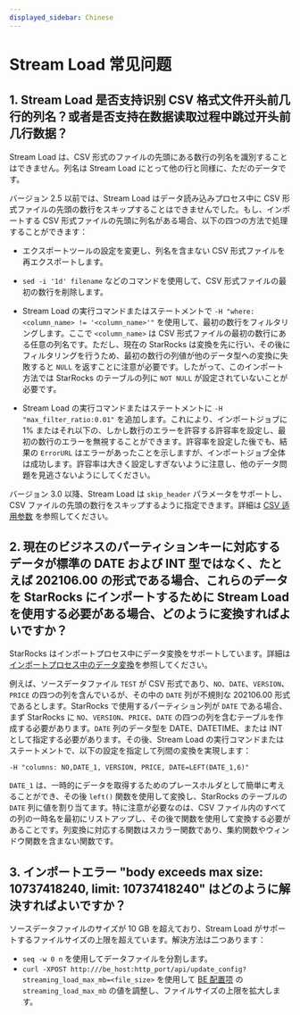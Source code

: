 ```yaml
---
displayed_sidebar: Chinese
---
```


# Stream Load 常见问题

## 1. Stream Load 是否支持识别 CSV 格式文件开头前几行的列名？或者是否支持在数据读取过程中跳过开头前几行数据？

Stream Load は、CSV 形式のファイルの先頭にある数行の列名を識別することはできません。列名は Stream Load にとって他の行と同様に、ただのデータです。

バージョン 2.5 以前では、Stream Load はデータ読み込みプロセス中に CSV 形式ファイルの先頭の数行をスキップすることはできませんでした。もし、インポートする CSV 形式ファイルの先頭に列名がある場合、以下の四つの方法で処理することができます：

- エクスポートツールの設定を変更し、列名を含まない CSV 形式ファイルを再エクスポートします。

- `sed -i '1d' filename` などのコマンドを使用して、CSV 形式ファイルの最初の数行を削除します。

- Stream Load の実行コマンドまたはステートメントで `-H "where: <column_name> != '<column_name>'"` を使用して、最初の数行をフィルタリングします。ここで `<column_name>` は CSV 形式ファイルの最初の数行にある任意の列名です。ただし、現在の StarRocks は変換を先に行い、その後にフィルタリングを行うため、最初の数行の列値が他のデータ型への変換に失敗すると `NULL` を返すことに注意が必要です。したがって、このインポート方法では StarRocks のテーブルの列に `NOT NULL` が設定されていないことが必要です。

- Stream Load の実行コマンドまたはステートメントに `-H "max_filter_ratio:0.01"` を追加します。これにより、インポートジョブに 1% またはそれ以下の、しかし数行のエラーを許容する許容率を設定し、最初の数行のエラーを無視することができます。許容率を設定した後でも、結果の `ErrorURL` はエラーがあったことを示しますが、インポートジョブ全体は成功します。許容率は大きく設定しすぎないように注意し、他のデータ問題を見逃さないようにしてください。

バージョン 3.0 以降、Stream Load は `skip_header` パラメータをサポートし、CSV ファイルの先頭の数行をスキップするように指定できます。詳細は [CSV 适用参数](../../sql-reference/sql-statements/data-manipulation/STREAM_LOAD.md#csv-适用参数) を参照してください。

## 2. 現在のビジネスのパーティションキーに対応するデータが標準の DATE および INT 型ではなく、たとえば 202106.00 の形式である場合、これらのデータを StarRocks にインポートするために Stream Load を使用する必要がある場合、どのように変換すればよいですか？

StarRocks はインポートプロセス中にデータ変換をサポートしています。詳細は[インポートプロセス中のデータ変換](../../loading/Etl_in_loading.md)を参照してください。

例えば、ソースデータファイル `TEST` が CSV 形式であり、`NO`、`DATE`、`VERSION`、`PRICE` の四つの列を含んでいるが、その中の `DATE` 列が不規則な 202106.00 形式であるとします。StarRocks で使用するパーティション列が `DATE` である場合、まず StarRocks に `NO`、`VERSION`、`PRICE`、`DATE` の四つの列を含むテーブルを作成する必要があります。`DATE` 列のデータ型を DATE、DATETIME、または INT として指定する必要があります。その後、Stream Load の実行コマンドまたはステートメントで、以下の設定を指定して列間の変換を実現します：

```Plain
-H "columns: NO,DATE_1, VERSION, PRICE, DATE=LEFT(DATE_1,6)"
```

`DATE_1` は、一時的にデータを取得するためのプレースホルダとして簡単に考えることができ、その後 `left()` 関数を使用して変換し、StarRocks のテーブルの `DATE` 列に値を割り当てます。特に注意が必要なのは、CSV ファイル内のすべての列の一時名を最初にリストアップし、その後で関数を使用して変換する必要があることです。列変換に対応する関数はスカラー関数であり、集約関数やウィンドウ関数を含まない関数です。

## 3. インポートエラー "body exceeds max size: 10737418240, limit: 10737418240" はどのように解決すればよいですか？

ソースデータファイルのサイズが 10 GB を超えており、Stream Load がサポートするファイルサイズの上限を超えています。解決方法は二つあります：

- `seq -w 0 n` を使用してデータファイルを分割します。
- `curl -XPOST http:///be_host:http_port/api/update_config?streaming_load_max_mb=<file_size>` を使用して [BE 配置项](../../administration/BE_configuration.md) の `streaming_load_max_mb` の値を調整し、ファイルサイズの上限を拡大します。
